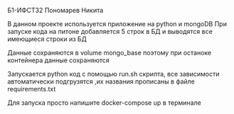 Б1-ИФСТ32 Пономарев Никита

В данном проекте используется приложение на python и mongoDB
При запуске кода на питоне добавляется 5 строк в БД и выводятся все имеющиеся строки из БД

Данные сохраняются в volume mongo_base поэтому при останоке контейнера данные сохраняются 

Запускается python код с помощью run.sh скрипта, все зависимости автоматически подгрузятся ,их названия прописаны в файле requirements.txt 

Для запуска просто напишите docker-compose up в терминале 
